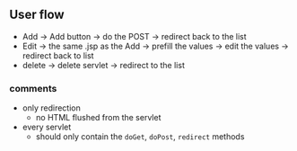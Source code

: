 ## User flow
- Add -> Add button -> do the POST -> redirect back to the list
- Edit -> the same .jsp as the Add -> prefill the values -> edit the values -> redirect back to list
- delete -> delete servlet -> redirect to the list

### comments
- only redirection 
	- no HTML flushed from the servlet
- every servlet
	- should only contain the `doGet`, `doPost`, `redirect` methods